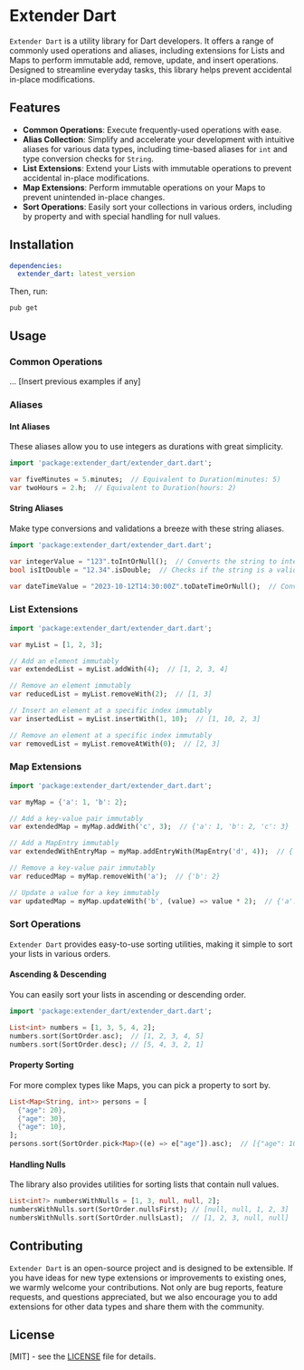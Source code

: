 # Extender Dart

`Extender Dart` is a utility library for Dart developers. It offers a range of commonly used operations and aliases, including extensions for Lists and Maps to perform immutable add, remove, update, and insert operations. Designed to streamline everyday tasks, this library helps prevent accidental in-place modifications.

## Features

- **Common Operations**: Execute frequently-used operations with ease.
- **Alias Collection**: Simplify and accelerate your development with intuitive aliases for various data types, including time-based aliases for `int` and type conversion checks for `String`.
- **List Extensions**: Extend your Lists with immutable operations to prevent accidental in-place modifications.
- **Map Extensions**: Perform immutable operations on your Maps to prevent unintended in-place changes.
- **Sort Operations**: Easily sort your collections in various orders, including by property and with special handling for null values.

## Installation

```yaml
dependencies:
  extender_dart: latest_version
```

Then, run:

```
pub get
```

## Usage

### Common Operations

... [Insert previous examples if any]

### Aliases

#### Int Aliases
These aliases allow you to use integers as durations with great simplicity.

```dart
import 'package:extender_dart/extender_dart.dart';

var fiveMinutes = 5.minutes;  // Equivalent to Duration(minutes: 5)
var twoHours = 2.h;  // Equivalent to Duration(hours: 2)
```
#### String Aliases
Make type conversions and validations a breeze with these string aliases.

```dart
import 'package:extender_dart/extender_dart.dart';

var integerValue = "123".toIntOrNull();  // Converts the string to integer, if valid
bool isItDouble = "12.34".isDouble;  // Checks if the string is a valid double representation

var dateTimeValue = "2023-10-12T14:30:00Z".toDateTimeOrNull();  // Converts the string to DateTime, if valid
```

### List Extensions

```dart
import 'package:extender_dart/extender_dart.dart';

var myList = [1, 2, 3];

// Add an element immutably
var extendedList = myList.addWith(4);  // [1, 2, 3, 4]

// Remove an element immutably
var reducedList = myList.removeWith(2);  // [1, 3]

// Insert an element at a specific index immutably
var insertedList = myList.insertWith(1, 10);  // [1, 10, 2, 3]

// Remove an element at a specific index immutably
var removedList = myList.removeAtWith(0);  // [2, 3]
```

### Map Extensions
```dart
import 'package:extender_dart/extender_dart.dart';

var myMap = {'a': 1, 'b': 2};

// Add a key-value pair immutably
var extendedMap = myMap.addWith('c', 3);  // {'a': 1, 'b': 2, 'c': 3}

// Add a MapEntry immutably
var extendedWithEntryMap = myMap.addEntryWith(MapEntry('d', 4));  // {'a': 1, 'b': 2, 'd': 4}

// Remove a key-value pair immutably
var reducedMap = myMap.removeWith('a');  // {'b': 2}

// Update a value for a key immutably
var updatedMap = myMap.updateWith('b', (value) => value * 2);  // {'a': 1, 'b': 4}
```

### Sort Operations

`Extender Dart` provides easy-to-use sorting utilities, making it simple to sort your lists in various orders.

#### Ascending & Descending

You can easily sort your lists in ascending or descending order.

```dart
import 'package:extender_dart/extender_dart.dart';

List<int> numbers = [1, 3, 5, 4, 2];
numbers.sort(SortOrder.asc);  // [1, 2, 3, 4, 5]
numbers.sort(SortOrder.desc); // [5, 4, 3, 2, 1]
```

#### Property Sorting

For more complex types like Maps, you can pick a property to sort by.

```dart
List<Map<String, int>> persons = [
  {"age": 20},
  {"age": 30},
  {"age": 10},
];
persons.sort(SortOrder.pick<Map>((e) => e["age"]).asc);  // [{"age": 10}, {"age": 20}, {"age": 30}]
```

#### Handling Nulls

The library also provides utilities for sorting lists that contain null values.

```dart
List<int?> numbersWithNulls = [1, 3, null, null, 2];
numbersWithNulls.sort(SortOrder.nullsFirst); // [null, null, 1, 2, 3]
numbersWithNulls.sort(SortOrder.nullsLast);  // [1, 2, 3, null, null]
```

## Contributing

`Extender Dart` is an open-source project and is designed to be extensible. If you have ideas for new type extensions or improvements to existing ones, we warmly welcome your contributions. Not only are bug reports, feature requests, and questions appreciated, but we also encourage you to add extensions for other data types and share them with the community.

## License

[MIT] - see the [LICENSE](LICENSE) file for details.
